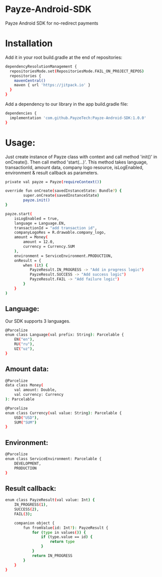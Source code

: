 # Payze-Android-SDK
Payze Android SDK for no-redirect payments

# Installation
Add it in your root build.gradle at the end of repositories:
```bash
dependencyResolutionManagement {
  repositoriesMode.set(RepositoriesMode.FAIL_ON_PROJECT_REPOS)
  repositories {
    mavenCentral()
    maven { url 'https://jitpack.io' }
  }
}
```

Add a dependency to our library in the app build.gradle file:
```bash
dependencies {
  implementation 'com.github.PayzeTech:Payze-Android-SDK:1.0.0'
}
```

# Usage:
Just create instance of Payze class with context and call method 'init()' in onCreate(). Then call method 'start(...)'. This method takes language, transactionId, amount data, company logo resource, isLogEnabled, environment & result callback as parameters.

```bash
private val payze = Payze(requireContext())

override fun onCreate(savedInstanceState: Bundle?) {
        super.onCreate(savedInstanceState)
        payze.init()
}

payze.start(
    isLogEnabled = true,
    language = Language.EN,
    transactionId = "add transaction id",
    companyLogoRes = R.drawable.company_logo,
    amount = Money(
        amount = 12.0,
        currency = Currency.SUM
    ),
    environment = ServiceEnvironment.PRODUCTION,
    onResult = {
        when (it) {
           PayzeResult.IN_PROGRESS -> "Add in progress logic")
           PayzeResult.SUCCESS -> "Add success logic")
           PayzeResult.FAIL -> "Add failure logic")
        }
    }
)
```

## Language:
Our SDK supports 3 languages.

```bash
@Parcelize
enum class Language(val prefix: String): Parcelable {
    EN("en"),
    RU("ru"),
    UZ("uz"),
}
```

## Amount data:
```bash
@Parcelize
data class Money(
    val amount: Double,
    val currency: Currency
): Parcelable

@Parcelize
enum class Currency(val value: String): Parcelable {
    USD("USD"),
    SUM("SUM")
}
```

## Environment:
```bash
@Parcelize
enum class ServiceEnvironment: Parcelable {
    DEVELOPMENT,
    PRODUCTION
}
```

## Result callback:
```bash
enum class PayzeResult(val value: Int) {
    IN_PROGRESS(1),
    SUCCESS(2),
    FAIL(3);

    companion object {
        fun fromValue(id: Int?): PayzeResult {
            for (type in values()) {
                if (type.value == id) {
                    return type
                }
            }
            return IN_PROGRESS
        }
    }
}
```
